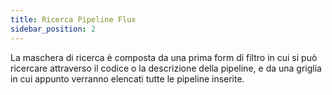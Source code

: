 ```yaml
---
title: Ricerca Pipeline Flux
sidebar_position: 2
---
```


La maschera di ricerca è composta da una prima form di filtro in cui si può ricercare attraverso il codice o la descrizione della pipeline, e da una griglia in cui appunto verranno elencati tutte le pipeline inserite.

